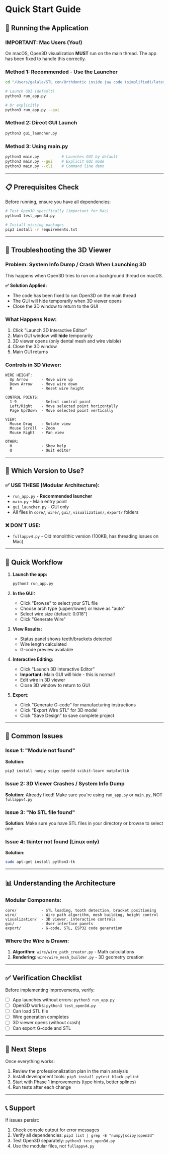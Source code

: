 # Quick Start Guide

## 🚀 Running the Application

### **IMPORTANT: Mac Users (You!)**

On macOS, Open3D visualization **MUST** run on the main thread. The app has been fixed to handle this correctly.

### **Method 1: Recommended - Use the Launcher**

```bash
cd "/Users/galala/STL con/Orthdontic inside jaw code (simplified)/latest/orthodontic_wire_generator_latest"

# Launch GUI (default)
python3 run_app.py

# Or explicitly
python3 run_app.py --gui
```

### **Method 2: Direct GUI Launch**

```bash
python3 gui_launcher.py
```

### **Method 3: Using main.py**

```bash
python3 main.py          # Launches GUI by default
python3 main.py --gui    # Explicit GUI mode
python3 main.py --cli    # Command line demo
```

---

## 📋 Prerequisites Check

Before running, ensure you have all dependencies:

```bash
# Test Open3D specifically (important for Mac)
python3 test_open3d.py

# Install missing packages
pip3 install -r requirements.txt
```

---

## 🔧 Troubleshooting the 3D Viewer

### **Problem: System Info Dump / Crash When Launching 3D**

This happens when Open3D tries to run on a background thread on macOS.

**✅ Solution Applied:**
- The code has been fixed to run Open3D on the main thread
- The GUI will hide temporarily when 3D viewer opens
- Close the 3D window to return to the GUI

### **What Happens Now:**

1. Click "Launch 3D Interactive Editor"
2. Main GUI window will **hide** temporarily
3. 3D viewer opens (only dental mesh and wire visible)
4. Close the 3D window
5. Main GUI returns

### **Controls in 3D Viewer:**

```
WIRE HEIGHT:
  Up Arrow      - Move wire up
  Down Arrow    - Move wire down
  R             - Reset wire height

CONTROL POINTS:
  1-9           - Select control point
  Left/Right    - Move selected point horizontally
  Page Up/Down  - Move selected point vertically

VIEW:
  Mouse Drag    - Rotate view
  Mouse Scroll  - Zoom
  Mouse Right   - Pan view

OTHER:
  H             - Show help
  Q             - Quit editor
```

---

## 📁 Which Version to Use?

### ✅ **USE THESE (Modular Architecture):**
- `run_app.py` - **Recommended launcher**
- `main.py` - Main entry point
- `gui_launcher.py` - GUI only
- All files in `core/`, `wire/`, `gui/`, `visualization/`, `export/` folders

### ❌ **DON'T USE:**
- `fullappv4.py` - Old monolithic version (100KB, has threading issues on Mac)

---

## 🎯 Quick Workflow

1. **Launch the app:**
   ```bash
   python3 run_app.py
   ```

2. **In the GUI:**
   - Click "Browse" to select your STL file
   - Choose arch type (upper/lower) or leave as "auto"
   - Select wire size (default: 0.018")
   - Click "Generate Wire"

3. **View Results:**
   - Status panel shows teeth/brackets detected
   - Wire length calculated
   - G-code preview available

4. **Interactive Editing:**
   - Click "Launch 3D Interactive Editor"
   - **Important:** Main GUI will hide - this is normal!
   - Edit wire in 3D viewer
   - Close 3D window to return to GUI

5. **Export:**
   - Click "Generate G-code" for manufacturing instructions
   - Click "Export Wire STL" for 3D model
   - Click "Save Design" to save complete project

---

## 🐛 Common Issues

### Issue 1: "Module not found"
**Solution:**
```bash
pip3 install numpy scipy open3d scikit-learn matplotlib
```

### Issue 2: 3D Viewer Crashes / System Info Dump
**Solution:** Already fixed! Make sure you're using `run_app.py` or `main.py`, NOT `fullappv4.py`

### Issue 3: "No STL file found"
**Solution:** Make sure you have STL files in your directory or browse to select one

### Issue 4: tkinter not found (Linux only)
**Solution:**
```bash
sudo apt-get install python3-tk
```

---

## 📊 Understanding the Architecture

### Modular Components:

```
core/           - STL loading, tooth detection, bracket positioning
wire/           - Wire path algorithm, mesh building, height control
visualization/  - 3D viewer, interactive controls
gui/            - User interface panels
export/         - G-code, STL, ESP32 code generation
```

### Where the Wire is Drawn:

1. **Algorithm:** `wire/wire_path_creator.py` - Math calculations
2. **Rendering:** `wire/wire_mesh_builder.py` - 3D geometry creation

---

## ✅ Verification Checklist

Before implementing improvements, verify:

- [ ] App launches without errors: `python3 run_app.py`
- [ ] Open3D works: `python3 test_open3d.py`
- [ ] Can load STL file
- [ ] Wire generation completes
- [ ] 3D viewer opens (without crash)
- [ ] Can export G-code and STL

---

## 🚀 Next Steps

Once everything works:

1. Review the professionalization plan in the main analysis
2. Install development tools: `pip3 install pytest black pylint`
3. Start with Phase 1 improvements (type hints, better splines)
4. Run tests after each change

---

## 📞 Support

If issues persist:
1. Check console output for error messages
2. Verify all dependencies: `pip3 list | grep -E "numpy|scipy|open3d"`
3. Test Open3D separately: `python3 test_open3d.py`
4. Use the modular files, not `fullappv4.py`
